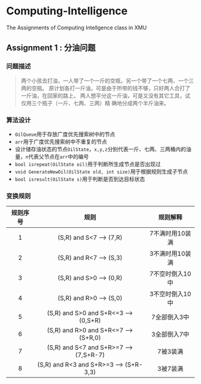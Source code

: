 # Computing-Intelligence

The Assignments of Computing Intellgence class in XMU

## Assignment 1 : 分油问题

### 问题描述
> 两个小孩去打油，一人带了一个一斤的空瓶，另一个带了一个七两、一个三两的空瓶。
原计划各打一斤油，可是由于所带的钱不够，只好两人合打了一斤油，在回家的路上，
两人想平分这一斤油，可是又没有其它工具，试仅用三个瓶子（一斤、七两、三两）精
确地分成两个半斤油来。

### 算法设计
- `OilQueue`用于存放广度优先搜索树中的节点
- `arr`用于广度优先搜索树中不重复的节点
- 设计储存油状态的节点`OilState`，`x,y,z`分别代表一斤、七两、三两桶内的油量，`n`代表父节点在`arr`中的编号
- `bool isrepeat(OilState oil)`用于判断所生成节点是否出现过
- `void GenerateNewOil(OilState old, int size)`用于根据规则生成子节点
- `bool isresult(OilState s)`用于判断是否到达目标状态

### 变换规则
|规则序号|规则|规则解释|
|:------:|:------:|:------:|
|1|(S,R) and S<7 --> (7,R)|7不满时用10装满|
|2|(S,R) and R<7 --> (S,3)|3不满时用10装满|
|3|(S,R) and S>0 --> (0,R)|7不空时倒入10中|
|4|(S,R) and R>0 --> (S,0)|3不空时倒入10中|
|5|(S,R) and S>0 and S+R<=3 --> (0,S+R)|7全部倒入3中|
|6|(S,R) and R>0 and S+R<=7 --> (S+R,0)|3全部倒入7中|
|7|(S,R) and S<7 and S+R>=7 --> (7,S+R-7)|7被3装满|
|8|(S,R) and R<3 and S+R>=3 --> (S+R-3,3)|3被7装满|



